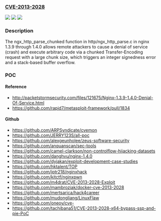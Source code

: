 ### [CVE-2013-2028](https://cve.mitre.org/cgi-bin/cvename.cgi?name=CVE-2013-2028)
![](https://img.shields.io/static/v1?label=Product&message=n%2Fa&color=blue)
![](https://img.shields.io/static/v1?label=Version&message=n%2Fa&color=blue)
![](https://img.shields.io/static/v1?label=Vulnerability&message=n%2Fa&color=brighgreen)

### Description

The ngx_http_parse_chunked function in http/ngx_http_parse.c in nginx 1.3.9 through 1.4.0 allows remote attackers to cause a denial of service (crash) and execute arbitrary code via a chunked Transfer-Encoding request with a large chunk size, which triggers an integer signedness error and a stack-based buffer overflow.

### POC

#### Reference
- http://packetstormsecurity.com/files/121675/Nginx-1.3.9-1.4.0-Denial-Of-Service.html
- https://github.com/rapid7/metasploit-framework/pull/1834

#### Github
- https://github.com/ARPSyndicate/cvemon
- https://github.com/JERRY123S/all-poc
- https://github.com/alexgeunholee/zeus-software-security
- https://github.com/anquanscan/sec-tools
- https://github.com/camel-clarkson/non-controlflow-hijacking-datasets
- https://github.com/danghvu/nginx-1.4.0
- https://github.com/dyjakan/exploit-development-case-studies
- https://github.com/hktalent/TOP
- https://github.com/jptr218/nginxhack
- https://github.com/kitctf/nginxpwn
- https://github.com/m4drat/CVE-2013-2028-Exploit
- https://github.com/mambroziak/docker-cve-2013-2028
- https://github.com/mertsarica/hack4career
- https://github.com/mudongliang/LinuxFlaw
- https://github.com/oneoy/cve-
- https://github.com/tachibana51/CVE-2013-2028-x64-bypass-ssp-and-pie-PoC

